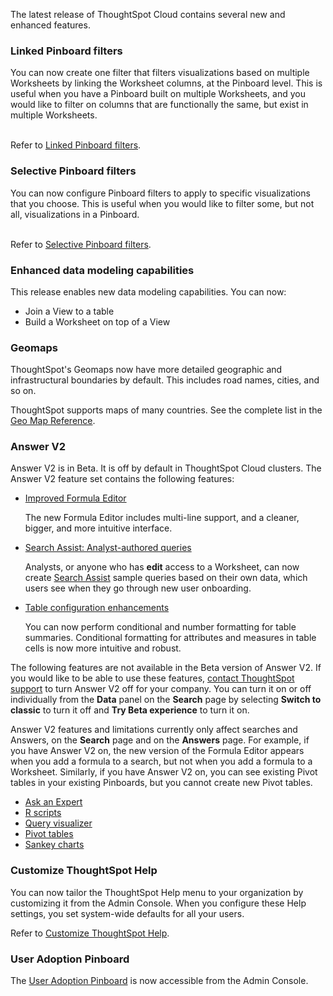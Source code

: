 The latest release of ThoughtSpot Cloud contains several new and enhanced features.

<h3>Linked Pinboard filters</h3>
You can now create one filter that filters visualizations based on multiple Worksheets by linking the Worksheet columns, at the Pinboard level. This is useful when you have a Pinboard built on multiple Worksheets, and you would like to filter on columns that are functionally the same, but exist in multiple Worksheets.<br><br>

Refer to <a href="{{ site.baseurl }}/complex-search/linked-filters.html">Linked Pinboard filters</a>.<br>

<h3>Selective Pinboard filters</h3>
You can now configure Pinboard filters to apply to specific visualizations that you choose. This is useful when you would like to filter some, but not all, visualizations in a Pinboard.<br><br>

Refer to <a href="{{ site.baseurl }}/complex-search/selective-filters.html">Selective Pinboard filters</a>.

<h3>Enhanced data modeling capabilities</h3>
This release enables new data modeling capabilities. You can now:
<ul>
<li>Join a View to a table</li>
<li>Build a Worksheet on top of a View</li>
</ul>

<h3>Geomaps</h3>
ThoughtSpot's Geomaps now have more detailed geographic and infrastructural boundaries by default. This includes road names, cities, and so on.<br>

ThoughtSpot supports maps of many countries. See the complete list in the <a href="{{ site.baseurl }}/reference/geomap-reference.html">Geo Map Reference</a>.

<h3>Answer V2</h3>
Answer V2 is in Beta. It is off by default in ThoughtSpot Cloud clusters. The Answer V2 feature set contains the following features:

<ul>
<li><p><a href="{{ site.baseurl }}/complex-search/how-to-add-formula.html">Improved Formula Editor</a></p>
<p>The new Formula Editor includes multi-line support, and a cleaner, bigger, and more intuitive interface.</p></li>
<li><p><a href="{{ site.baseurl }}/admin/ts-cloud/analyst-authored-queries.html">Search Assist: Analyst-authored queries</a></p>
<p>Analysts, or anyone who has <strong>edit</strong> access to a Worksheet, can now create <a href="{{ site.baseurl }}/admin/ts-cloud/search-assist.html">Search Assist</a> sample queries based on their own data, which users see when they go through new user onboarding.</p></li>
<li><p><a href="{{ site.baseurl }}/end-user/search/about-tables.html">Table configuration enhancements</a></p>
<p>You can now perform conditional and number formatting for table summaries. Conditional formatting for attributes and measures in table cells is now more intuitive and robust.</p></li>
</ul>

The following features are not available in the Beta version of Answer V2. If you would like to be able to use these features, <a href="{{ site.baseurl }}/admin/misc/contact.html">contact ThoughtSpot support</a> to turn Answer V2 off for your company. You can turn it on or off individually from the <strong>Data</strong> panel on the <strong>Search</strong> page by selecting <strong>Switch to classic</strong> to turn it off and <strong>Try Beta experience</strong> to turn it on.

Answer V2 features and limitations currently only affect searches and Answers, on the <strong>Search</strong> page and on the <strong>Answers</strong> page. For example, if you have Answer V2 on, the new version of the Formula Editor appears when you add a formula to a search, but not when you add a formula to a Worksheet. Similarly, if you have Answer V2 on, you can see existing Pivot tables in your existing Pinboards, but you cannot create new Pivot tables.

<ul>
<li><a href="{{ site.baseurl }}/end-user/search/ask-an-expert.html">Ask an Expert</a></li>
<li><a href="{{ site.baseurl }}/end-user/r-scripts/about-r-in-thoughtspot.html">R scripts</a></li>
<li><a href="{{ site.baseurl }}/end-user/search/about-attributes-and-measures.html#query-details">Query visualizer</a></li>
<li><a href="{{ site.baseurl }}/complex-search/about-pivoting-a-table.html">Pivot tables</a></li>
<li><a href="{{ site.baseurl }}/end-user/search/about-sankey-charts.html">Sankey charts</a></li>
</ul>

<h3>Customize ThoughtSpot Help</h3>
You can now tailor the ThoughtSpot Help menu to your organization by customizing it from the Admin Console. When you configure these Help settings, you set system-wide defaults for all your users.

Refer to <a href="{{ site.baseurl }}/admin/ts-cloud/customize-help.html">Customize ThoughtSpot Help</a>.

<h3>User Adoption Pinboard</h3>
The <a href="{{ site.baseurl }}/admin/ts-cloud/user-adoption.html">User Adoption Pinboard</a> is now accessible from the Admin Console.
